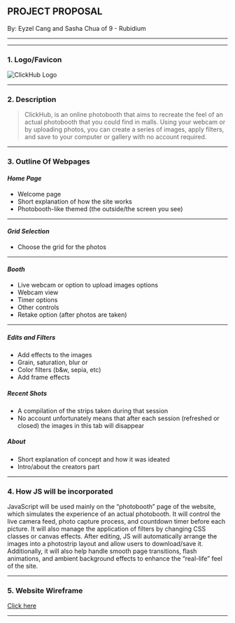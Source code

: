 ## **PROJECT PROPOSAL**
By: Eyzel Cang and Sasha Chua of 9 - Rubidium

---


---

### **1. Logo/Favicon**

![ClickHub Logo](https://cdn.discordapp.com/attachments/1349348411593461800/1433074627520757760/image.png?ex=69035e40&is=69020cc0&hm=482473777649f34224a4d1b576e44544dd3324fe5ab7fd9b11645c81069e47d5&)

---

### **2. Description**
> ClickHub, is an online photobooth that aims to recreate the feel of an actual photobooth that you could find in malls. Using your webcam or by uploading photos, you can create a series of images, apply filters, and save to your computer or gallery with no account required.

---

### **3. Outline Of Webpages**
#### ***Home Page***
- Welcome page
- Short explanation of how the site works
- Photobooth-like themed (the outside/the screen you see)


---

#### ***Grid Selection***
- Choose the grid for the photos

---

#### ***Booth*** 
- Live webcam or option to upload images options
- Webcam view
- Timer options
- Other controls
- Retake option (after photos are taken)
 

---

##### ***Edits and Filters*** 
- Add effects to the images
- Grain, saturation, blur or
- Color filters (b&w, sepia, etc)
- Add frame effects
  

##### ***Recent Shots*** 
- A compilation of the strips taken during that session
 - No account unfortunately means that after each session (refreshed or closed) the images in this tab will disappear

##### ***About*** 
- Short explanation of concept and how it was ideated
- Intro/about the creators part
 

---

### **4. How JS will be incorporated**

JavaScript will be used mainly on the “photobooth” page of the website, which simulates the experience of an actual photobooth. It will control the live camera feed, photo capture process, and countdown timer before each picture. It will also manage the application of filters by changing CSS classes or canvas effects. After editing, JS will automatically arrange the images into a photostrip layout and allow users to download/save it. Additionally, it will also help handle smooth page transitions, flash animations, and ambient background effects to enhance the “real-life” feel of the site. 

---

### **5. Website Wireframe**

[Click here](https://www.canva.com/design/DAG3JxOpaUg/W-Sf_lRyXX0oO-tzxA3s6g/edit?utm_content=DAG3JxOpaUg&utm_campaign=designshare&utm_medium=link2&utm_source=sharebutton)

---